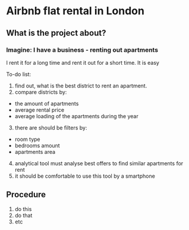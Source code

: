 # Airbnb flat rental in London

## What is the project about?

### Imagine: I have a business - renting out apartments
I rent it for a long time and rent it out for a short time. It is easy

To-do list:
1) find out, what is the best district to rent an apartment.
2) compare districts by:
* the amount of apartments 
* average rental price 
* average loading of the apartments during the year
3) there are should be filters by:
* room type
* bedrooms amount
* apartments area
4) analytical tool must analyse best offers to find similar apartments for rent
5) it should be comfortable to use this tool by a smartphone

## Procedure

1) do this
2) do that
3) etc
